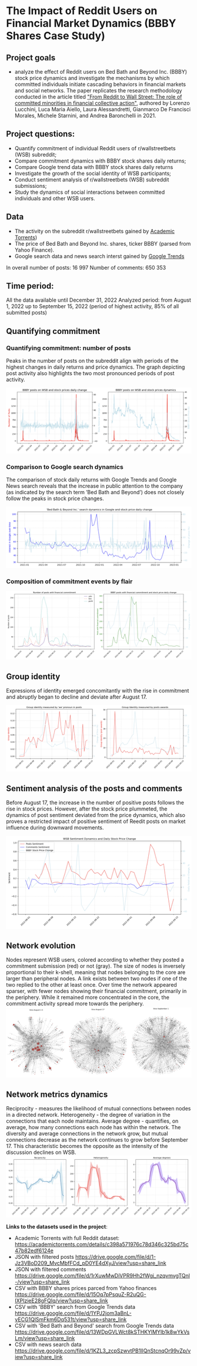 # The Impact of Reddit Users on Financial Market Dynamics (BBBY Shares Case Study)

## Project goals 
 - analyze the effect of Reddit users on Bed Bath and Beyond Inc. (BBBY) stock price dynamics and investigate the mechanisms by which committed individuals initiate cascading behaviors in financial markets and social networks.
The paper replicates the research methodology conducted in the article titled ["From Reddit to Wall Street: The role of committed minorities in financial collective action"](https://arxiv.org/pdf/2107.07361.pdf), authored by Lorenzo Lucchini, Luca Maria Aiello, Laura Alessandretti, Gianmarco De Francisci Morales, Michele Starnini, and Andrea Baronchelli in 2021. 

## Project questions:
- Quantify commitment of individual Reddit users of r/wallstreetbets (WSB) subreddit;
- Compare commitment dynamics with BBBY stock shares daily returns;
- Compare Google trend data with BBBY stock shares daily returns
- Investigate the growth of the social identity of WSB participants;
- Conduct sentiment analysis of r/wallstreetbets (WSB) subreddit submissions; 
- Study the dynamics of social interactions between committed individuals and other WSB users.

## Data
- The activity on the subreddit r/wallstreetbets gained by [Academic Torrents](https://academictorrents.com/details/c398a571976c78d346c325bd75c47b82edf6124e))
- The price of Bed Bath and Beyond Inc. shares, ticker BBBY (parsed from Yahoo Finance).
- Google search data and news search interst gained by [Google Trends](https://trends.google.de/trends/)

In overall number of posts: 16 997 
Number of comments: 650 353

## Time period: 
All the data available until December 31, 2022
Analyzed period: from August 1, 2022 up to September 15, 2022 (period of highest activity, 85% of all submitted posts) 

## Quantifying commitment
### Quantifying commitment: number of posts
Peaks in the number of posts on the subreddit align with periods of the highest changes in daily returns and price dynamics. The graph depicting post activity also highlights the two most pronounced periods of post activity.

![map](https://github.com/elenaputilova/reddit_data_analysis/blob/main/images/1.png)

### Comparison to Google search dynamics
The comparison of stock daily returns with Google Trends and Google News search reveals that the increase in public attention to the company (as indicated by the search term ’Bed Bath and Beyond’) does not closely follow the peaks in stock price changes.

![map](https://github.com/elenaputilova/reddit_data_analysis/blob/main/images/2.png)

### Composition of commitment events by flair
![map](https://github.com/elenaputilova/reddit_data_analysis/blob/main/images/6.png)

## Group identity
Expressions of identity emerged concomitantly with the rise in commitment and abruptly began to decline and deviate after August 17. 

![map](https://github.com/elenaputilova/reddit_data_analysis/blob/main/images/7.png)

## Sentiment analysis of the posts and comments 
Before August 17, the increase in the number of positive posts follows the rise in stock prices. However, after the stock price plummeted, the dynamics of post sentiment deviated from the price dynamics, which also proves a restricted impact of positive sentiment of Reedit posts on market influence during downward movements.

![map](https://github.com/elenaputilova/reddit_data_analysis/blob/main/images/9.png) 

## Network evolution
Nodes represent WSB users, colored according to whether they posted a commitment submission (red) or not (gray). The size of nodes is inversely proportional to their k-shell, meaning that nodes belonging to the core are larger than peripheral nodes. A link exists between two nodes if one of the two replied to the other at least once.
Over time the network appeared sparser, with fewer nodes showing their financial commitment, primarily in the periphery. While it remained more concentrated in the core, the commitment activity spread more towards the periphery.
![map](https://github.com/elenaputilova/reddit_data_analysis/blob/main/images/11.png)

## Network metrics dynamics
Reciprocity -  measures the likelihood of mutual connections between nodes in a directed network.
Heterogeneity - the degree of variation in the connections that each node maintains. 
Average degree - quantifies, on average, how many connections each node has within the network. 
The diversity and average connections in the network grow, but mutual connections decrease as the network continues to grow before September 17. This characteristic becomes the opposite as the intensity of the discussion declines on WSB.
![map](https://github.com/elenaputilova/reddit_data_analysis/blob/main/images/12.png)

**Links to the datasets used in the project**: 
- Academic Torrents with full Reddit dataset: https://academictorrents.com/details/c398a571976c78d346c325bd75c47b82edf6124e 
- JSON with filtered posts https://drive.google.com/file/d/1-Jz3VBoD209_MvcMbfFCd_pD0YE4dXyJ/view?usp=share_link
- JSON with filtered comments https://drive.google.com/file/d/1rXuwMwDiVPR9Hh2fWgj_nzqvmvgTQnl-/view?usp=share_link
- CSV with BBBY shares prices parced from Yahoo finances https://drive.google.com/file/d/15Oq7pPsquZ-R2uQG-IXPlzieE28gFQIq/view?usp=share_link 
- CSV with 'BBBY' search from Google Trends data https://drive.google.com/file/d/1YPJ2jom3aBnL-vECG1QlSmFkm6Dq531t/view?usp=share_link 
- CSV with 'Bed Bath and Beyond' search from Google Trends data  https://drive.google.com/file/d/13WDpGVLWct8kSTHKYlMYIb1k8wYkVsLm/view?usp=share_link
- CSV with news search data https://drive.google.com/file/d/1KZL3_zcpSzwvtPB1lIQnStcnqOr99vZp/view?usp=share_link 
